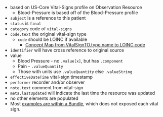 
- based on US-Core Vital-Signs profile on Observation Resource
  - Blood-Pressure is based off of the Blood-Pressure profile
- `subject` is a reference to this patient
- `status` is `final`
- `category` code of `vital-signs`
- `code.text` the original vital-sign type
  - `code` should be LOINC if available
    - [Concept Map from VitalSignTO.type.name to LOINC code](ConceptMap-ObservationTypeTOVsLoincCode.html)
- `identifier` will have cross reference to original source
- value
  - Blood Pressure - no `.value[x]`, but has `.component`
  - Pain - `.valueQuantity`
  - Those with units use `.valueQuantity` else `.valueString`
- `effectiveDateTime` vital-sign timestamp
- `performer` recorder and/or observer
- `note.text` comment from vital-sign
- `meta.lastUpdated` will indicate the last time the resource was updated
- no other elements are populated
- Most [examples are within a Bundle](Bundle-vitals.html), which does not exposed each vital sign.
